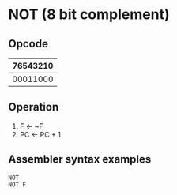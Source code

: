 # NOT (8 bit complement)

## Opcode
| 76543210 |
|----------|
| 00011000 |

## Operation
1. F <- ~F
2. PC <- PC + 1

## Assembler syntax examples
```
NOT
NOT F
```
